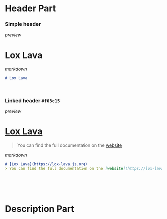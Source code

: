 
# Header Part

### Simple header

*preview*
# Lox Lava

*markdown*
```md
# Lox Lava
```

<br/>

### Linked header `#f03c15`

*preview*
# [Lox Lava](https://lox-lava.js.org)
> You can find the full documentation on the [website](https://lox-lava.js.org)

*markdown*
```md
# [Lox Lava](https://lox-lava.js.org)
> You can find the full documentation on the [website](https://lox-lava.js.org)
```

<br/>
<br/>
<br/>

# Description Part



